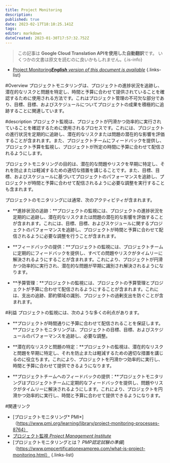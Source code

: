 ```yaml
---
title: Project Monitoring
description: 
published: true
date: 2023-02-17T18:10:25.141Z
tags: 
editor: markdown
dateCreated: 2023-01-30T17:57:32.752Z
---
```


> この記事は **Google Cloud Translation APIを使用した自動翻訳**です。
いくつかの文書は原文を読むのに良いかもしれません。{.is-info}
- [Project Monitoring***English** version of this document is available*](/en/Knowledge-base/Dictionary/project-monitoring)
{.links-list}


#Overview
プロジェクトモニタリングは、プロジェクトの進捗状況を追跡し、潜在的なリスクと問題を特定し、時間と予算に合わせて提供されていることを確認するために使用される方法です。これはプロジェクト管理の不可欠な部分であり、目標、目標、およびスケジュールについてプロジェクトの成果を積極的に追跡することに関連しています。

#description
プロジェクト監視は、プロジェクトが円滑かつ効率的に実行されていることを確認するために使用されるプロセスです。これには、プロジェクトの進行状況を定期的に追跡し、潜在的なリスクまたは問題の潜在的な影響を評価することが含まれます。また、プロジェクトチームにフィードバックを提供し、プロジェクト予算を監視し、プロジェクトが所定の時間に予算に合わせて配信されるようにします。

プロジェクトモニタリングの目的は、潜在的な問題やリスクを早期に特定し、それを防止または軽減するための適切な措置を講じることです。また、目標、目標、およびスケジュールに基づいてプロジェクトのパフォーマンスを追跡し、プロジェクトが時間と予算に合わせて配信されるように必要な調整を実行することも含まれます。

プロジェクトのモニタリングには通常、次のアクティビティが含まれます。

* **進捗状況の追跡：**プロジェクトの監視には、プロジェクトの進捗状況を定期的に追跡し、潜在的なリスクまたは問題の潜在的な影響を評価することが含まれます。これには、目標、目標、およびスケジュールに関するプロジェクトのパフォーマンスを追跡し、プロジェクトが時間と予算に合わせて配信されるように必要な調整を行うことが含まれます。

* **フィードバックの提供：**プロジェクトの監視には、プロジェクトチームに定期的にフィードバックを提供し、すべての問題やリスクがタイムリーに解決されるようにすることが含まれます。これにより、プロジェクトが円滑かつ効率的に実行され、潜在的な問題が早期に識別され解決されるようになります。

* **予算管理：**プロジェクトの監視には、プロジェクトの予算管理とプロジェクトが予算に合わせて配信されるようにすることが含まれます。これには、支出の追跡、節約領域の識別、プロジェクトの過剰支出を防ぐことが含まれます。

#利益
プロジェクトの監視には、次のような多くの利点があります。

* **プロジェクトが時間通りに予算に合わせて配信されることを保証します。**プロジェクトモニタリングは、プロジェクトの目標、目標、およびスケジュールのパフォーマンスを追跡し、必要な調整。

* **潜在的なリスクと問題の特定：**プロジェクトの監視は、潜在的なリスクと問題を早期に特定し、それを防止または軽減するための適切な措置を講じるのに役立ちます。これにより、プロジェクトを円滑かつ効率的に実行し、時間と予算に合わせて提供できるようになります。

* **プロジェクトチームへのフィードバックの提供：**プロジェクトモニタリングはプロジェクトチームに定期的なフィードバックを提供し、問題やリスクがタイムリーに解決されるようにします。これにより、プロジェクトを円滑かつ効率的に実行し、時間と予算に合わせて提供できるようになります。

#関連リンク
- [プロジェクトモニタリング* PMI*]（https://www.pmi.org/learning/library/project-monitoring-processes-8764）
- [プロジェクト監視 *Project Management Institute*](https://www.project-management-institute.org/project-monitoring/)
- [プロジェクトモニタリングとは？ *PMP認定試験の準備*]（https://www.pmpcertificationexamprep.com/what-is-project-monitoring.html）
{.links-list}